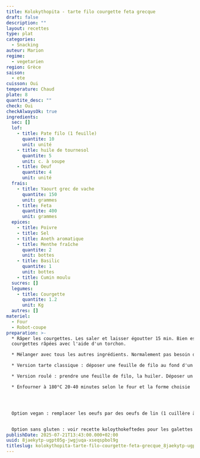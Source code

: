 ```yaml
---
title: Kolokythopita - tarte filo courgette feta grecque
draft: false
description: ""
layout: recettes
type: plat
categories:
  - Snacking
auteur: Marion
regime:
  - vegetarien
region: Grèce
saison:
  - ete
cuisson: Oui
temperature: Chaud
plate: 8
quantite_desc: ""
check: Oui
checkAlwaysOk: true
ingredients:
  sec: []
  lof:
    - title: Pate filo (1 feuille)
      quantite: 10
      unit: unité
    - title: huile de tournesol
      quantite: 5
      unit: c. à soupe
    - title: Oeuf
      quantite: 4
      unit: unité
  frais:
    - title: Yaourt grec de vache
      quantite: 150
      unit: grammes
    - title: Feta
      quantite: 400
      unit: grammes
  epices:
    - title: Poivre
    - title: Sel
    - title: Aneth aromatique
    - title: Menthe fraîche
      quantite: 2
      unit: bottes
    - title: Basilic
      quantite: 1
      unit: bottes
    - title: Cumin moulu
  sucres: []
  legumes:
    - title: Courgette
      quantite: 1.2
      unit: Kg
  autres: []
materiel:
  - Four
  - Robot-coupe
preparation: >-
  * Râper les courgettes. Les saler et laisser égoutter 15 min. Bien essorer les
  courgettes râpées avec l'aide d'un torchon.

  * Mélanger avec tous les autres ingrédients. Normalement pas besoin de re saler, la feta sale  beaucoup et les courgettes sont salées par la première étape.

  * Version tarte classique : déposer une feuille de filo au fond d'un plat suffisamment grand pour contenir toute la farce. Huiler la feuille, puis en mettre une autre et la huiler, etc (déposer comme ça la moitié des feuilles). Mettre toute la farce et la tasser un peu. Mettre l'autre moitié des feuilles par dessus en huilant. Précouper avant d'enfourner pour une découpe facile)

  * Version roulé : prendre une feuille de filo, la huiler. Déposer un boudin de farce dedans et rouler le boudin puis l'enrouler sur lui-même (style borek escargot)

  * Enfourner à 180°C 20-40 minutes selon le four et la forme choisie




  Option vegan : remplacer les oeufs par des oeufs de lin (1 cuillère à soupe de lin moulu pour 2,5 CS d'eau tiède, attendre 10min) ou essayer avec de la farine de pois chiche; la feta par du yaourt de soja (en mettre moins); saler plus.


  Option sans gluten : voir recette koloythokeftedes pour les galettes où on peut remplacer la farine par de la farine sans gluten
publishDate: 2025-07-21T13:43:00.000+02:00
uuid: 8jaekytp-ugpt05g-jwgjuqa-xseqspbol9g
titleslug: kolokythopita-tarte-filo-courgette-feta-grecque_8jaekytp-ugpt05g-jwgjuqa-xseqspbol9g
---
```

